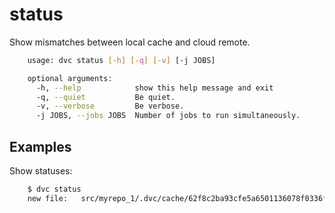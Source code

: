 # status

Show mismatches between local cache and cloud remote.

```sh
    usage: dvc status [-h] [-q] [-v] [-j JOBS]

    optional arguments:
      -h, --help            show this help message and exit
      -q, --quiet           Be quiet.
      -v, --verbose         Be verbose.
      -j JOBS, --jobs JOBS  Number of jobs to run simultaneously.
```

## Examples

Show statuses:

```sh
    $ dvc status
    new file:   src/myrepo_1/.dvc/cache/62f8c2ba93cfe5a6501136078f0336f9
```
